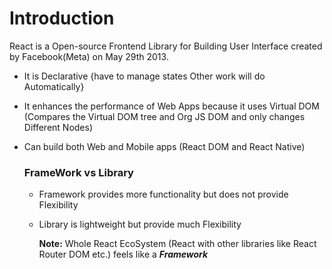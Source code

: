 # Introduction
React is a Open-source Frontend Library for Building User Interface created by Facebook(Meta) on May 29th 2013.
- It is Declarative {have to manage states Other work will do Automatically}
- It enhances the performance of Web Apps because it uses Virtual DOM (Compares the Virtual DOM tree and Org JS DOM and only changes Different Nodes)
- Can build both Web and Mobile apps (React DOM and React Native)


    ### FrameWork vs Library
    - Framework provides more functionality but does not provide Flexibility
    - Library is lightweight but provide much Flexibility
    
      **Note:** Whole React EcoSystem (React with other libraries like React Router DOM etc.) feels like a ***Framework***
